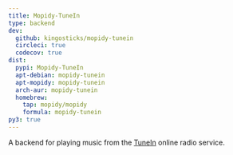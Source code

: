 ```yaml
---
title: Mopidy-TuneIn
type: backend
dev:
  github: kingosticks/mopidy-tunein
  circleci: true
  codecov: true
dist:
  pypi: Mopidy-TuneIn
  apt-debian: mopidy-tunein
  apt-mopidy: mopidy-tunein
  arch-aur: mopidy-tunein
  homebrew:
    tap: mopidy/mopidy
    formula: mopidy-tunein
py3: true
---
```


A backend for playing music from the
[TuneIn](https://tunein.com/) online radio service.
